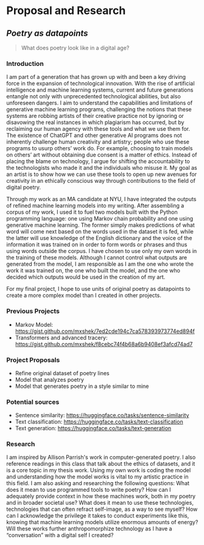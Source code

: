 # Proposal and Research
## _Poetry as datapoints_


> What does
> poetry
> look like
> in a digital age?

### Introduction
I am part of a generation that has grown up with and been a key driving force in the expansion of technological innovation. With the rise of artificial intelligence and machine learning systems, current and future generations entangle not only with unprecedented technological abilities, but also unforeseen dangers. I aim to understand the capabilities and limitations of generative machine learning programs, challenging the notions that these systems are robbing artists of their creative practice not by ignoring or disavowing the real instances in which plagiarism has occurred, but by reclaiming our human agency with these tools and what we use them for. The existence of ChatGPT and other generative AI programs does not inherently challenge human creativity and artistry; people who use these programs to usurp others’ work do. For example, choosing to train models on others’ art without obtaining due consent is a matter of ethics. Instead of placing the blame on technology, I argue for shifting the accountability to the technologists who made it and the individuals who misuse it. My goal as an artist is to show how we can use these tools to open up new avenues for creativity in an ethically conscious way through contributions to the field of digital poetry. 

Through my work as an MA candidate at NYU, I have integrated the outputs of refined machine learning models into my writing. After assembling a corpus of my work, I used it to fuel two models built with the Python programming language: one using Markov chain probability and one using generative machine learning. The former simply makes predictions of what word will come next based on the words used in the dataset it is fed, while the latter will use knowledge of the English dictionary and the voice of the information it was trained on in order to form words or phrases and thus using words outside the corpus. I have chosen to use only my own words in the training of these models. Although I cannot control what outputs are generated from the model, I am responsible as I am the one who wrote the work it was trained on, the one who built the model, and the one who decided which outputs would be used in the creation of my art. 

For my final project, I hope to use units of original poetry as datapoints to create a more complex model than I created in other projects. 

### Previous Projects
- Markov Model: https://gist.github.com/mxshek/7ed2cde194c7ca578393973774ed894f
- Transformers and advanced tracery: https://gist.github.com/mxshek/f8cebc74f4b68a6b9408ef3afcd74ad7

### Project Proposals
- Refine original dataset of poetry lines
- Model that analyzes poetry
- Model that generates poetry in a style similar to mine

### Potential sources
- Sentence similarity: https://huggingface.co/tasks/sentence-similarity
- Text classification: https://huggingface.co/tasks/text-classification
- Text generation: https://huggingface.co/tasks/text-generation

### Research
I am inspired by Allison Parrish's work in computer-generated poetry. I also reference readings in this class that talk about the ethics of datasets, and it is a core topic in my thesis work. Using my own work is coding the model and understanding how the model works is vital to my artistic practice in this field. I am also asking and researching the following questions: What does it mean to use programmed tools to write poetry? How can I adequately provide context in how these machines work, both in my poetry and in broader societal use? What does it mean to use these technologies, technologies that can often refract self-image, as a way to see myself? How can I acknowledge the privilege it takes to conduct experiments like this, knowing that machine learning models utilize enormous amounts of energy? Will these works further anthropomorphize technology as I have a “conversation” with a digital self I created? 



